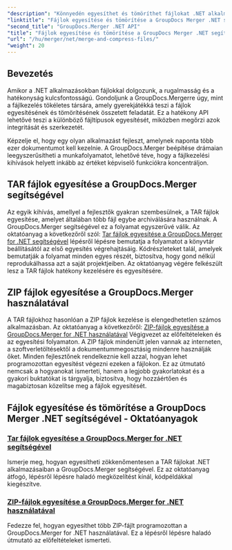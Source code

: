 ```yaml
---
"description": "Könnyedén egyesíthet és tömöríthet fájlokat .NET alkalmazásokban a GroupDocs.Merger segítségével. Tekintse meg a TAR és ZIP fájlok lépésről lépésre történő egyesítését bemutató oktatóanyagokat."
"linktitle": "Fájlok egyesítése és tömörítése a GroupDocs Merger .NET segítségével"
"second_title": "GroupDocs.Merger .NET API"
"title": "Fájlok egyesítése és tömörítése a GroupDocs Merger .NET segítségével"
"url": "/hu/merger/net/merge-and-compress-files/"
"weight": 20
---
```


## Bevezetés

Amikor a .NET alkalmazásokban fájlokkal dolgozunk, a rugalmasság és a hatékonyság kulcsfontosságú. Gondoljunk a GroupDocs.Mergerre úgy, mint a fájlkezelés tökéletes társára, amely gyerekjátékká teszi a fájlok egyesítésének és tömörítésének összetett feladatát. Ez a hatékony API lehetővé teszi a különböző fájltípusok egyesítését, miközben megőrzi azok integritását és szerkezetét.

Képzelje el, hogy egy olyan alkalmazást fejleszt, amelynek naponta több ezer dokumentumot kell kezelnie. A GroupDocs.Merger beépítése drámaian leegyszerűsítheti a munkafolyamatot, lehetővé téve, hogy a fájlkezelési kihívások helyett inkább az értéket képviselő funkciókra koncentráljon.

## TAR fájlok egyesítése a GroupDocs.Merger segítségével

Az egyik kihívás, amellyel a fejlesztők gyakran szembesülnek, a TAR fájlok egyesítése, amelyet általában több fájl egybe archiválására használnak. A GroupDocs.Merger segítségével ez a folyamat egyszerűvé válik. Az oktatóanyag a következőről szól: [Tar fájlok egyesítése a GroupDocs.Merger for .NET segítségével](./merge-tar-files/) lépésről lépésre bemutatja a folyamatot a könyvtár beállításától az első egyesítés végrehajtásáig. Kódrészleteket talál, amelyek bemutatják a folyamat minden egyes részét, biztosítva, hogy gond nélkül reprodukálhassa azt a saját projektjeiben. Az oktatóanyag végére felkészült lesz a TAR fájlok hatékony kezelésére és egyesítésére.

## ZIP fájlok egyesítése a GroupDocs.Merger használatával

A TAR fájlokhoz hasonlóan a ZIP fájlok kezelése is elengedhetetlen számos alkalmazásban. Az oktatóanyag a következőről: [ZIP-fájlok egyesítése a GroupDocs.Merger for .NET használatával](./merge-zip-files/) Végigvezet az előfeltételeken és az egyesítési folyamaton. A ZIP fájlok mindenütt jelen vannak az interneten, a szoftverletöltésektől a dokumentummegosztásig mindenre használják őket. Minden fejlesztőnek rendelkeznie kell azzal, hogyan lehet programozottan egyesítést végezni ezeken a fájlokon. Ez az útmutató nemcsak a hogyanokat ismerteti, hanem a legjobb gyakorlatokat és a gyakori buktatókat is tárgyalja, biztosítva, hogy hozzáértően és magabiztosan közelítse meg a fájlok egyesítését.

## Fájlok egyesítése és tömörítése a GroupDocs Merger .NET segítségével - Oktatóanyagok
### [Tar fájlok egyesítése a GroupDocs.Merger for .NET segítségével](./merge-tar-files/)
Ismerje meg, hogyan egyesítheti zökkenőmentesen a TAR fájlokat .NET alkalmazásaiban a GroupDocs.Merger segítségével. Ez az oktatóanyag átfogó, lépésről lépésre haladó megközelítést kínál, kódpéldákkal kiegészítve.
### [ZIP-fájlok egyesítése a GroupDocs.Merger for .NET használatával](./merge-zip-files/)
Fedezze fel, hogyan egyesíthet több ZIP-fájlt programozottan a GroupDocs.Merger for .NET használatával. Ez a lépésről lépésre haladó útmutató az előfeltételeket ismerteti.